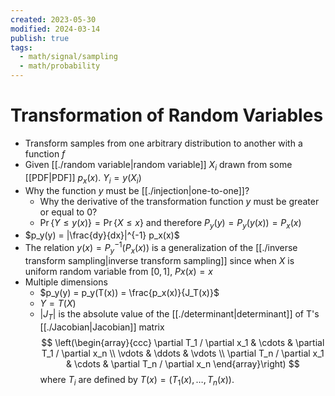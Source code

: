 ```yaml
---
created: 2023-05-30
modified: 2024-03-14
publish: true
tags:
  - math/signal/sampling
  - math/probability
---
```


# Transformation of Random Variables
- Transform samples from one arbitrary distribution to another with a function $f$
- Given [[./random variable|random variable]] $X_i$ drawn from some [[PDF|PDF]] $p_x(x)$. $Y_i=y\left(X_i\right)$
- Why the function $y$ must be [[./injection|one-to-one]]?
  - Why the derivative of the transformation function $y$ must be greater or equal to $0$?
  - $\operatorname{Pr}\{Y \leq y(x)\}=\operatorname{Pr}\{X \leq x\}$ and therefore $P_y(y)=P_y(y(x))=P_x(x)$
- $p_y(y) = |\frac{dy}{dx}|^{-1} p_x(x)$
- The relation $y(x) = P_y^{-1}(P_x(x))$ is a generalization of the [[./inverse transform sampling|inverse transform sampling]] since when $X$ is uniform random variable from $[0, 1]$, $Px(x) = x$
- Multiple dimensions
  - $p_y(y) = p_y(T(x)) = \frac{p_x(x)}{J_T(x)}$
  - $Y = T(X)$
  - $|J_T|$ is the absolute value of the [[./determinant|determinant]] of T's [[./Jacobian|Jacobian]] matrix $$
\left(\begin{array}{ccc}
\partial T_1 / \partial x_1 & \cdots & \partial T_1 / \partial x_n \\
\vdots & \ddots & \vdots \\
\partial T_n / \partial x_1 & \cdots & \partial T_n / \partial x_n
\end{array}\right)
$$where $T_i$ are defined by $T(x)=\left(T_1(x), \ldots, T_n(x)\right)$.